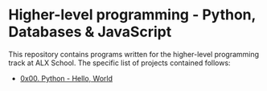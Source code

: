 # Higher-level programming - Python, Databases & JavaScript

This repository contains programs written for the higher-level programming
track at ALX School. The specific list of projects contained follows:

* [0x00. Python - Hello, World](./0x00-python-hello_world)
